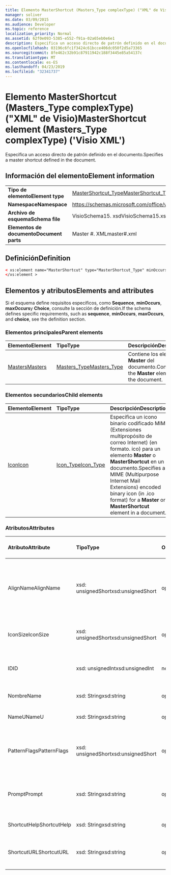 ```yaml
---
title: Elemento MasterShortcut (Masters_Type complexType) ("XML" de Visio)
manager: soliver
ms.date: 03/09/2015
ms.audience: Developer
ms.topic: reference
localization_priority: Normal
ms.assetid: 62f0e093-5385-e552-f91a-02a65eb0e6e1
description: Especifica un acceso directo de patrón definido en el documento.
ms.openlocfilehash: 03196c6fc1f3424c61bcce406dc050f2d5a73365
ms.sourcegitcommit: 8fe462c32b91c87911942c188f3445e85a54137c
ms.translationtype: MT
ms.contentlocale: es-ES
ms.lasthandoff: 04/23/2019
ms.locfileid: "32341737"
---
```

# <a name="mastershortcut-element-masterstype-complextype-visio-xml"></a><span data-ttu-id="bcc22-103">Elemento MasterShortcut (Masters_Type complexType) ("XML" de Visio)</span><span class="sxs-lookup"><span data-stu-id="bcc22-103">MasterShortcut element (Masters_Type complexType) ('Visio XML')</span></span>

<span data-ttu-id="bcc22-104">Especifica un acceso directo de patrón definido en el documento.</span><span class="sxs-lookup"><span data-stu-id="bcc22-104">Specifies a master shortcut defined in the document.</span></span>
  
## <a name="element-information"></a><span data-ttu-id="bcc22-105">Información del elemento</span><span class="sxs-lookup"><span data-stu-id="bcc22-105">Element information</span></span>

|||
|:-----|:-----|
|<span data-ttu-id="bcc22-106">**Tipo de elemento**</span><span class="sxs-lookup"><span data-stu-id="bcc22-106">**Element type**</span></span> <br/> |[<span data-ttu-id="bcc22-107">MasterShortcut_Type</span><span class="sxs-lookup"><span data-stu-id="bcc22-107">MasterShortcut_Type</span></span>](mastershortcut_type-complextypevisio-xml.md) <br/> |
|<span data-ttu-id="bcc22-108">**Namespace**</span><span class="sxs-lookup"><span data-stu-id="bcc22-108">**Namespace**</span></span> <br/> |https://schemas.microsoft.com/office/visio/2012/main  <br/> |
|<span data-ttu-id="bcc22-109">**Archivo de esquema**</span><span class="sxs-lookup"><span data-stu-id="bcc22-109">**Schema file**</span></span> <br/> |<span data-ttu-id="bcc22-110">VisioSchema15. xsd</span><span class="sxs-lookup"><span data-stu-id="bcc22-110">VisioSchema15.xsd</span></span>  <br/> |
|<span data-ttu-id="bcc22-111">**Elementos de documento**</span><span class="sxs-lookup"><span data-stu-id="bcc22-111">**Document parts**</span></span> <br/> |<span data-ttu-id="bcc22-112">Master #. XML</span><span class="sxs-lookup"><span data-stu-id="bcc22-112">master#.xml</span></span>  <br/> |
   
## <a name="definition"></a><span data-ttu-id="bcc22-113">Definición</span><span class="sxs-lookup"><span data-stu-id="bcc22-113">Definition</span></span>

```XML
< xs:element name="MasterShortcut" type="MasterShortcut_Type" minOccurs="0" maxOccurs="unbounded" >
</xs:element >
```

## <a name="elements-and-attributes"></a><span data-ttu-id="bcc22-114">Elementos y atributos</span><span class="sxs-lookup"><span data-stu-id="bcc22-114">Elements and attributes</span></span>

<span data-ttu-id="bcc22-115">Si el esquema define requisitos específicos, como **Sequence**, **minOccurs**, **maxOccurs**y **Choice**, consulte la sección de definición.</span><span class="sxs-lookup"><span data-stu-id="bcc22-115">If the schema defines specific requirements, such as **sequence**, **minOccurs**, **maxOccurs**, and **choice**, see the definition section.</span></span> 
  
### <a name="parent-elements"></a><span data-ttu-id="bcc22-116">Elementos principales</span><span class="sxs-lookup"><span data-stu-id="bcc22-116">Parent elements</span></span>

|<span data-ttu-id="bcc22-117">**Elemento**</span><span class="sxs-lookup"><span data-stu-id="bcc22-117">**Element**</span></span>|<span data-ttu-id="bcc22-118">**Tipo**</span><span class="sxs-lookup"><span data-stu-id="bcc22-118">**Type**</span></span>|<span data-ttu-id="bcc22-119">**Descripción**</span><span class="sxs-lookup"><span data-stu-id="bcc22-119">**Description**</span></span>|
|:-----|:-----|:-----|
|[<span data-ttu-id="bcc22-120">Masters</span><span class="sxs-lookup"><span data-stu-id="bcc22-120">Masters</span></span>](masters-elementvisio-xml.md) <br/> |[<span data-ttu-id="bcc22-121">Masters_Type</span><span class="sxs-lookup"><span data-stu-id="bcc22-121">Masters_Type</span></span>](masters_type-complextypevisio-xml.md) <br/> |<span data-ttu-id="bcc22-122">Contiene los elementos **Master** del documento.</span><span class="sxs-lookup"><span data-stu-id="bcc22-122">Contains the **Master** elements for the document.</span></span>  <br/> |
   
### <a name="child-elements"></a><span data-ttu-id="bcc22-123">Elementos secundarios</span><span class="sxs-lookup"><span data-stu-id="bcc22-123">Child elements</span></span>

|<span data-ttu-id="bcc22-124">**Elemento**</span><span class="sxs-lookup"><span data-stu-id="bcc22-124">**Element**</span></span>|<span data-ttu-id="bcc22-125">**Tipo**</span><span class="sxs-lookup"><span data-stu-id="bcc22-125">**Type**</span></span>|<span data-ttu-id="bcc22-126">**Descripción**</span><span class="sxs-lookup"><span data-stu-id="bcc22-126">**Description**</span></span>|
|:-----|:-----|:-----|
|[<span data-ttu-id="bcc22-127">Icon</span><span class="sxs-lookup"><span data-stu-id="bcc22-127">Icon</span></span>](icon-element-mastershortcut_type-complextypevisio-xml.md) <br/> |[<span data-ttu-id="bcc22-128">Icon_Type</span><span class="sxs-lookup"><span data-stu-id="bcc22-128">Icon_Type</span></span>](icon_type-complextypevisio-xml.md) <br/> |<span data-ttu-id="bcc22-129">Especifica un icono binario codificado MIME (Extensiones multipropósito de correo Internet) (en formato. ico) para un elemento **Master** o **MasterShortcut** en un documento.</span><span class="sxs-lookup"><span data-stu-id="bcc22-129">Specifies a MIME (Multipurpose Internet Mail Extensions) encoded binary icon (in .ico format) for a **Master** or **MasterShortcut** element in a document.</span></span>  <br/> |
   
### <a name="attributes"></a><span data-ttu-id="bcc22-130">Atributos</span><span class="sxs-lookup"><span data-stu-id="bcc22-130">Attributes</span></span>

|<span data-ttu-id="bcc22-131">**Atributo**</span><span class="sxs-lookup"><span data-stu-id="bcc22-131">**Attribute**</span></span>|<span data-ttu-id="bcc22-132">**Tipo**</span><span class="sxs-lookup"><span data-stu-id="bcc22-132">**Type**</span></span>|<span data-ttu-id="bcc22-133">**Obligatorio**</span><span class="sxs-lookup"><span data-stu-id="bcc22-133">**Required**</span></span>|<span data-ttu-id="bcc22-134">**Descripción**</span><span class="sxs-lookup"><span data-stu-id="bcc22-134">**Description**</span></span>|<span data-ttu-id="bcc22-135">**Posibles valores**</span><span class="sxs-lookup"><span data-stu-id="bcc22-135">**Possible values**</span></span>|
|:-----|:-----|:-----|:-----|:-----|
|<span data-ttu-id="bcc22-136">AlignName</span><span class="sxs-lookup"><span data-stu-id="bcc22-136">AlignName</span></span>  <br/> |<span data-ttu-id="bcc22-137">xsd: unsignedShort</span><span class="sxs-lookup"><span data-stu-id="bcc22-137">xsd:unsignedShort</span></span>  <br/> |<span data-ttu-id="bcc22-138">opcional</span><span class="sxs-lookup"><span data-stu-id="bcc22-138">optional</span></span>  <br/> |<span data-ttu-id="bcc22-139">Especifica si el texto del elemento en la ventana de la galería de símbolos se alinea a la izquierda, a la derecha o en el centro.</span><span class="sxs-lookup"><span data-stu-id="bcc22-139">Specifies whether the element's text in the stencil window is aligned left, right, or center.</span></span>  <br/> |<span data-ttu-id="bcc22-140">Valores del tipo xsd: unsignedShort.</span><span class="sxs-lookup"><span data-stu-id="bcc22-140">Values of the xsd:unsignedShort type.</span></span>  <br/> |
|<span data-ttu-id="bcc22-141">IconSize</span><span class="sxs-lookup"><span data-stu-id="bcc22-141">IconSize</span></span>  <br/> |<span data-ttu-id="bcc22-142">xsd: unsignedShort</span><span class="sxs-lookup"><span data-stu-id="bcc22-142">xsd:unsignedShort</span></span>  <br/> |<span data-ttu-id="bcc22-143">opcional</span><span class="sxs-lookup"><span data-stu-id="bcc22-143">optional</span></span>  <br/> |<span data-ttu-id="bcc22-144">El tamaño del icono del elemento.</span><span class="sxs-lookup"><span data-stu-id="bcc22-144">The size of the element's icon.</span></span>  <br/> |<span data-ttu-id="bcc22-145">Valores del tipo xsd: unsignedShort.</span><span class="sxs-lookup"><span data-stu-id="bcc22-145">Values of the xsd:unsignedShort type.</span></span>  <br/> |
|<span data-ttu-id="bcc22-146">ID</span><span class="sxs-lookup"><span data-stu-id="bcc22-146">ID</span></span>  <br/> |<span data-ttu-id="bcc22-147">xsd: unsignedInt</span><span class="sxs-lookup"><span data-stu-id="bcc22-147">xsd:unsignedInt</span></span>  <br/> |<span data-ttu-id="bcc22-148">necesario</span><span class="sxs-lookup"><span data-stu-id="bcc22-148">required</span></span>  <br/> |<span data-ttu-id="bcc22-149">IDENTIFICADOR único del elemento dentro de su elemento primario.</span><span class="sxs-lookup"><span data-stu-id="bcc22-149">The unique ID of the element within its parent element.</span></span>  <br/> |<span data-ttu-id="bcc22-150">Valores del tipo xsd: unsignedInt.</span><span class="sxs-lookup"><span data-stu-id="bcc22-150">Values of the xsd:unsignedInt type.</span></span>  <br/> |
|<span data-ttu-id="bcc22-151">Nombre</span><span class="sxs-lookup"><span data-stu-id="bcc22-151">Name</span></span>  <br/> |<span data-ttu-id="bcc22-152">xsd: String</span><span class="sxs-lookup"><span data-stu-id="bcc22-152">xsd:string</span></span>  <br/> |<span data-ttu-id="bcc22-153">opcional</span><span class="sxs-lookup"><span data-stu-id="bcc22-153">optional</span></span>  <br/> |<span data-ttu-id="bcc22-154">Nombre del elemento.</span><span class="sxs-lookup"><span data-stu-id="bcc22-154">The name of the element.</span></span>  <br/> |<span data-ttu-id="bcc22-155">Valores del tipo xsd: String.</span><span class="sxs-lookup"><span data-stu-id="bcc22-155">Values of the xsd:string type.</span></span>  <br/> |
|<span data-ttu-id="bcc22-156">NameU</span><span class="sxs-lookup"><span data-stu-id="bcc22-156">NameU</span></span>  <br/> |<span data-ttu-id="bcc22-157">xsd: String</span><span class="sxs-lookup"><span data-stu-id="bcc22-157">xsd:string</span></span>  <br/> |<span data-ttu-id="bcc22-158">opcional</span><span class="sxs-lookup"><span data-stu-id="bcc22-158">optional</span></span>  <br/> |<span data-ttu-id="bcc22-159">Nombre universal del elemento.</span><span class="sxs-lookup"><span data-stu-id="bcc22-159">The universal name of the element.</span></span>  <br/> |<span data-ttu-id="bcc22-160">Valores del tipo xsd: String.</span><span class="sxs-lookup"><span data-stu-id="bcc22-160">Values of the xsd:string type.</span></span>  <br/> |
|<span data-ttu-id="bcc22-161">PatternFlags</span><span class="sxs-lookup"><span data-stu-id="bcc22-161">PatternFlags</span></span>  <br/> |<span data-ttu-id="bcc22-162">xsd: unsignedShort</span><span class="sxs-lookup"><span data-stu-id="bcc22-162">xsd:unsignedShort</span></span>  <br/> |<span data-ttu-id="bcc22-163">opcional</span><span class="sxs-lookup"><span data-stu-id="bcc22-163">optional</span></span>  <br/> |<span data-ttu-id="bcc22-164">Determina si un patrón se comporta como una trama personalizada.</span><span class="sxs-lookup"><span data-stu-id="bcc22-164">Determines whether a master behaves as a custom pattern.</span></span>  <br/> |<span data-ttu-id="bcc22-165">Valores del tipo xsd: unsignedShort.</span><span class="sxs-lookup"><span data-stu-id="bcc22-165">Values of the xsd:unsignedShort type.</span></span>  <br/> |
|<span data-ttu-id="bcc22-166">Prompt</span><span class="sxs-lookup"><span data-stu-id="bcc22-166">Prompt</span></span>  <br/> |<span data-ttu-id="bcc22-167">xsd: String</span><span class="sxs-lookup"><span data-stu-id="bcc22-167">xsd:string</span></span>  <br/> |<span data-ttu-id="bcc22-168">opcional</span><span class="sxs-lookup"><span data-stu-id="bcc22-168">optional</span></span>  <br/> |<span data-ttu-id="bcc22-169">La barra de estado y la sugerencia de herramienta para el elemento.</span><span class="sxs-lookup"><span data-stu-id="bcc22-169">The status bar and tool tip prompt for the element.</span></span>  <br/> |<span data-ttu-id="bcc22-170">Valores del tipo xsd: String.</span><span class="sxs-lookup"><span data-stu-id="bcc22-170">Values of the xsd:string type.</span></span>  <br/> |
|<span data-ttu-id="bcc22-171">ShortcutHelp</span><span class="sxs-lookup"><span data-stu-id="bcc22-171">ShortcutHelp</span></span>  <br/> |<span data-ttu-id="bcc22-172">xsd: String</span><span class="sxs-lookup"><span data-stu-id="bcc22-172">xsd:string</span></span>  <br/> |<span data-ttu-id="bcc22-173">opcional</span><span class="sxs-lookup"><span data-stu-id="bcc22-173">optional</span></span>  <br/> |<span data-ttu-id="bcc22-174">Una cadena de ayuda para el elemento.</span><span class="sxs-lookup"><span data-stu-id="bcc22-174">A help string for the element.</span></span>  <br/> |<span data-ttu-id="bcc22-175">Valores del tipo xsd: String.</span><span class="sxs-lookup"><span data-stu-id="bcc22-175">Values of the xsd:string type.</span></span>  <br/> |
|<span data-ttu-id="bcc22-176">ShortcutURL</span><span class="sxs-lookup"><span data-stu-id="bcc22-176">ShortcutURL</span></span>  <br/> |<span data-ttu-id="bcc22-177">xsd: String</span><span class="sxs-lookup"><span data-stu-id="bcc22-177">xsd:string</span></span>  <br/> |<span data-ttu-id="bcc22-178">opcional</span><span class="sxs-lookup"><span data-stu-id="bcc22-178">optional</span></span>  <br/> |<span data-ttu-id="bcc22-179">Una dirección URL a un elemento **MasterShortcut** .</span><span class="sxs-lookup"><span data-stu-id="bcc22-179">A URL to a **MasterShortcut** element.</span></span>  <br/> |<span data-ttu-id="bcc22-180">Valores del tipo xsd: String.</span><span class="sxs-lookup"><span data-stu-id="bcc22-180">Values of the xsd:string type.</span></span>  <br/> |
   


